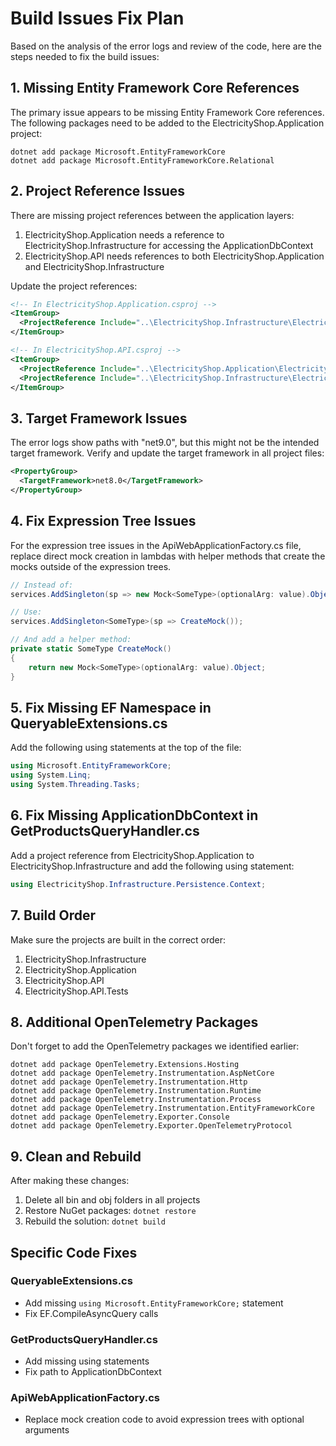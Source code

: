 # Build Issues Fix Plan

Based on the analysis of the error logs and review of the code, here are the steps needed to fix the build issues:

## 1. Missing Entity Framework Core References

The primary issue appears to be missing Entity Framework Core references. The following packages need to be added to the ElectricityShop.Application project:

```
dotnet add package Microsoft.EntityFrameworkCore
dotnet add package Microsoft.EntityFrameworkCore.Relational
```

## 2. Project Reference Issues

There are missing project references between the application layers:

1. ElectricityShop.Application needs a reference to ElectricityShop.Infrastructure for accessing the ApplicationDbContext
2. ElectricityShop.API needs references to both ElectricityShop.Application and ElectricityShop.Infrastructure

Update the project references:

```xml
<!-- In ElectricityShop.Application.csproj -->
<ItemGroup>
  <ProjectReference Include="..\ElectricityShop.Infrastructure\ElectricityShop.Infrastructure.csproj" />
</ItemGroup>

<!-- In ElectricityShop.API.csproj -->
<ItemGroup>
  <ProjectReference Include="..\ElectricityShop.Application\ElectricityShop.Application.csproj" />
  <ProjectReference Include="..\ElectricityShop.Infrastructure\ElectricityShop.Infrastructure.csproj" />
</ItemGroup>
```

## 3. Target Framework Issues

The error logs show paths with "net9.0", but this might not be the intended target framework. Verify and update the target framework in all project files:

```xml
<PropertyGroup>
  <TargetFramework>net8.0</TargetFramework>
</PropertyGroup>
```

## 4. Fix Expression Tree Issues

For the expression tree issues in the ApiWebApplicationFactory.cs file, replace direct mock creation in lambdas with helper methods that create the mocks outside of the expression trees.

```csharp
// Instead of:
services.AddSingleton(sp => new Mock<SomeType>(optionalArg: value).Object);

// Use:
services.AddSingleton<SomeType>(sp => CreateMock());

// And add a helper method:
private static SomeType CreateMock()
{
    return new Mock<SomeType>(optionalArg: value).Object;
}
```

## 5. Fix Missing EF Namespace in QueryableExtensions.cs

Add the following using statements at the top of the file:

```csharp
using Microsoft.EntityFrameworkCore;
using System.Linq;
using System.Threading.Tasks;
```

## 6. Fix Missing ApplicationDbContext in GetProductsQueryHandler.cs

Add a project reference from ElectricityShop.Application to ElectricityShop.Infrastructure and add the following using statement:

```csharp
using ElectricityShop.Infrastructure.Persistence.Context;
```

## 7. Build Order

Make sure the projects are built in the correct order:
1. ElectricityShop.Infrastructure
2. ElectricityShop.Application
3. ElectricityShop.API
4. ElectricityShop.API.Tests

## 8. Additional OpenTelemetry Packages

Don't forget to add the OpenTelemetry packages we identified earlier:

```
dotnet add package OpenTelemetry.Extensions.Hosting
dotnet add package OpenTelemetry.Instrumentation.AspNetCore
dotnet add package OpenTelemetry.Instrumentation.Http
dotnet add package OpenTelemetry.Instrumentation.Runtime
dotnet add package OpenTelemetry.Instrumentation.Process
dotnet add package OpenTelemetry.Instrumentation.EntityFrameworkCore
dotnet add package OpenTelemetry.Exporter.Console
dotnet add package OpenTelemetry.Exporter.OpenTelemetryProtocol
```

## 9. Clean and Rebuild

After making these changes:
1. Delete all bin and obj folders in all projects
2. Restore NuGet packages: `dotnet restore`
3. Rebuild the solution: `dotnet build`

## Specific Code Fixes

### QueryableExtensions.cs
- Add missing `using Microsoft.EntityFrameworkCore;` statement
- Fix EF.CompileAsyncQuery calls

### GetProductsQueryHandler.cs
- Add missing using statements
- Fix path to ApplicationDbContext

### ApiWebApplicationFactory.cs
- Replace mock creation code to avoid expression trees with optional arguments
